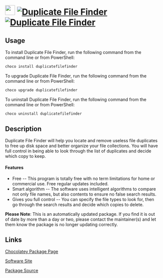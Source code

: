 ﻿# <img src="https://cdn.jsdelivr.net/gh/mkevenaar/chocolatey-packages@a2f72310c47a30845d22ffef9f4c75b065d5e077/icons/duplicatefilefinder.png" width="32" height="32"/> [![Duplicate File Finder](https://img.shields.io/chocolatey/v/duplicatefilefinder.svg?label=Duplicate+File+Finder)](https://community.chocolatey.org/packages/duplicatefilefinder) [![Duplicate File Finder](https://img.shields.io/chocolatey/dt/duplicatefilefinder.svg)](https://community.chocolatey.org/packages/duplicatefilefinder)

## Usage

To install Duplicate File Finder, run the following command from the command line or from PowerShell:

```powershell
choco install duplicatefilefinder
```

To upgrade Duplicate File Finder, run the following command from the command line or from PowerShell:

```powershell
choco upgrade duplicatefilefinder
```

To uninstall Duplicate File Finder, run the following command from the command line or from PowerShell:

```powershell
choco uninstall duplicatefilefinder
```

## Description

Duplicate File Finder will help you locate and remove useless file duplicates to free up disk space and better organize your file collections. You will have full control in being able to look through the list of duplicates and decide which copy to keep.

#### Features

* Free -- This program is totally free with no term limitations for home or commercial use. Free regular updates included.
* Smart algorithm -- The software uses intelligent algorithms to compare not only file names, but also contents to ensure no false search results.
* Gives you full control -- You can specify the file types to look for, then go through the search results and decide which copies to delete.

**Please Note**: This is an automatically updated package. If you find it is
out of date by more than a day or two, please contact the maintainer(s) and
let them know the package is no longer updating correctly.


## Links

[Chocolatey Package Page](https://community.chocolatey.org/packages/duplicatefilefinder)

[Software Site](https://www.auslogics.com/en/software/duplicate-file-finder/)

[Package Source](https://github.com/mkevenaar/chocolatey-packages/tree/master/automatic/duplicatefilefinder)

